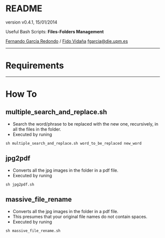 # README
version v0.4.1, 15/01/2014

Useful Bash Scripts: **Files-Folders Management**

[Fernando García Redondo](http://www.fernandeando.com) / [Fido Vidaña](http://www.fidomenal.com)
[fgarcia@die.upm.es](mailto:fgarcia@die.upm.es)

****************************
# Requirements

****************************
# How To
## multiple_search_and_replace.sh
* Search the word/phrase to be replaced with the new one, recursively, in all the files in the folder.
* Executed by runing
```
sh multiple_search_and_replace.sh word_to_be_replaced new_word
```
## jpg2pdf
* Converts all the jpg images in the folder in a pdf file.
* Executed by runing
```
sh jpg2pdf.sh
```
## massive_file_rename
* Converts all the jpg images in the folder in a pdf file.
* This presumes that your original file names do not contain spaces.
* Executed by runing
```
sh massive_file_rename.sh
```
